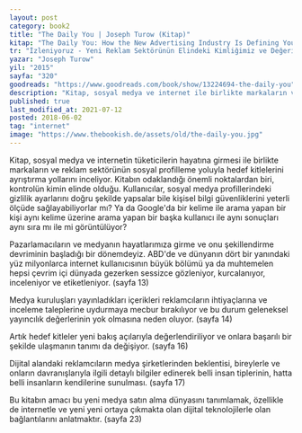 ```yaml
---
layout: post  
category: book2  
title: "The Daily You | Joseph Turow (Kitap)"  
kitap: "The Daily You: How the New Advertising Industry Is Defining Your Identity and Your Worth"  
tr: "İzleniyoruz - Yeni Reklam Sektörünün Elindeki Kimliğimiz ve Değerimiz"  
yazar: "Joseph Turow"  
yil: "2015"  
sayfa: "320"  
goodreads: "https://www.goodreads.com/book/show/13224694-the-daily-you"
description: "Kitap, sosyal medya ve internet ile birlikte markaların ve reklam sektörünün sosyal profilleme yoluyla hedef kitleleri ayrıştırma yollarını inceliyor."
published: true
last_modified_at: 2021-07-12
posted: 2018-06-02
tag: "internet"
image: "https://www.thebookish.de/assets/old/the-daily-you.jpg"
---
```


Kitap, sosyal medya ve internetin tüketicilerin hayatına girmesi ile birlikte markaların ve reklam sektörünün sosyal profilleme yoluyla hedef kitlelerini ayrıştırma yollarını inceliyor. Kitabın odaklandığı önemli noktalardan biri, kontrolün kimin elinde olduğu. Kullanıcılar, sosyal medya profillerindeki gizlilik ayarlarını doğru şekilde yapsalar bile kişisel bilgi güvenliklerini yeterli ölçüde sağlayabiliyorlar mı? Ya da Google'da bir kelime ile arama yapan bir kişi aynı kelime üzerine arama yapan bir başka kullanıcı ile aynı sonuçları aynı sıra mı ile mi görüntülüyor?  
  
Pazarlamacıların ve medyanın hayatlarımıza girme ve onu şekillendirme devriminin başladığı bir dönemdeyiz. ABD'de ve dünyanın dört bir yanındaki yüz milyonlarca internet kullanıcısının büyük bölümü ya da muhtemelen hepsi çevrim içi dünyada gezerken sessizce gözleniyor, kurcalanıyor, inceleniyor ve etiketleniyor. (sayfa 13)  
  
Medya kuruluşları yayınladıkları içerikleri reklamcıların ihtiyaçlarına ve inceleme taleplerine uydurmaya mecbur bırakılıyor ve bu durum geleneksel yayıncılık değerlerinin yok olmasına neden oluyor. (sayfa 14)  
  
Artık hedef kitleler yeni bakış açılarıyla değerlendiriliyor ve onlara başarılı bir şekilde ulaşmanın tanımı da değişiyor. (sayfa 16)  
  
Dijital alandaki reklamcıların medya şirketlerinden beklentisi, bireylerle ve onların davranışlarıyla ilgili detaylı bilgiler edinerek belli insan tiplerinin, hatta belli insanların kendilerine sunulması. (sayfa 17)  
  
Bu kitabın amacı bu yeni medya satın alma dünyasını tanımlamak, özellikle de internetle ve yeni yeni ortaya çıkmakta olan dijital teknolojilerle olan bağlantılarını anlatmaktır. (sayfa 23)  
 
